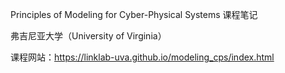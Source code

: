 Principles of Modeling for Cyber-Physical Systems 课程笔记

弗吉尼亚大学（University of Virginia） 

课程网站：https://linklab-uva.github.io/modeling_cps/index.html